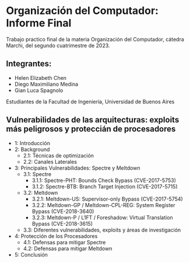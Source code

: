 # Organización del Computador: Informe Final

Trabajo practico final de la materia Organización del Computador, cátedra Marchi, del segundo cuatrimestre de 2023.

## Integrantes:

- Helen Elizabeth Chen
- Diego Maximiliano Medina
- Gian Luca Spagnolo

 Estudiantes de la Facultad de Ingeniería, Universidad de Buenos Aires

## Vulnerabilidades de las arquitecturas: exploits más peligrosos y proteccián de procesadores

- 1: Introducción
- 2: Background
  - 2.1: Técnicas de optimización
  - 2.2: Canales Laterales
- 3: Principales Vulnerabilidades: Spectre y Meltdown
  - 3.1: Spectre
    - 3.1.1: Spectre-PHT: Bounds Check Bypass (CVE-2017-5753)
    - 3.1.2: Spectre-BTB: Branch Target Injection (CVE-2017-5715)
  - 3.2: Meltdown
    - 3.2.1: Meltdown-US: Supervisor-only Bypass (CVE-2017-5754)
    - 3.2.2: Meltdown-GP / Meltdown-CPL-REG: System Register Bypass (CVE-2018-3640)
    - 3.2.3: Meltdown-P / L1FT / Foreshadow: Virtual Translation Bypass (CVE-2018-3615)
  - 3.3: Diferentes vulnerabilidades, exploits y áreas de investigación
- 4: Protección de los Procesadores
  - 4.1: Defensas para mitigar Spectre
  - 4.2: Defensas para mitigar Meltdown
- 5: Conclusión
